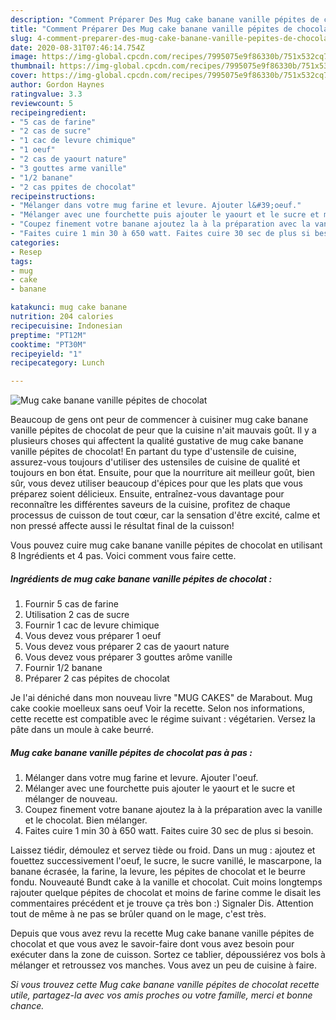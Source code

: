 ```yaml
---
description: "Comment Préparer Des Mug cake banane vanille pépites de chocolat"
title: "Comment Préparer Des Mug cake banane vanille pépites de chocolat"
slug: 4-comment-preparer-des-mug-cake-banane-vanille-pepites-de-chocolat
date: 2020-08-31T07:46:14.754Z
image: https://img-global.cpcdn.com/recipes/7995075e9f86330b/751x532cq70/mug-cake-banane-vanille-pepites-de-chocolat-photo-principale-de-la-recette.jpg
thumbnail: https://img-global.cpcdn.com/recipes/7995075e9f86330b/751x532cq70/mug-cake-banane-vanille-pepites-de-chocolat-photo-principale-de-la-recette.jpg
cover: https://img-global.cpcdn.com/recipes/7995075e9f86330b/751x532cq70/mug-cake-banane-vanille-pepites-de-chocolat-photo-principale-de-la-recette.jpg
author: Gordon Haynes
ratingvalue: 3.3
reviewcount: 5
recipeingredient:
- "5 cas de farine"
- "2 cas de sucre"
- "1 cac de levure chimique"
- "1 oeuf"
- "2 cas de yaourt nature"
- "3 gouttes arme vanille"
- "1/2 banane"
- "2 cas ppites de chocolat"
recipeinstructions:
- "Mélanger dans votre mug farine et levure. Ajouter l&#39;oeuf."
- "Mélanger avec une fourchette puis ajouter le yaourt et le sucre et mélanger de nouveau."
- "Coupez finement votre banane ajoutez la à la préparation avec la vanille et le chocolat. Bien mélanger."
- "Faites cuire 1 min 30 à 650 watt. Faites cuire 30 sec de plus si besoin."
categories:
- Resep
tags:
- mug
- cake
- banane

katakunci: mug cake banane 
nutrition: 204 calories
recipecuisine: Indonesian
preptime: "PT12M"
cooktime: "PT30M"
recipeyield: "1"
recipecategory: Lunch

---
```



![Mug cake banane vanille pépites de chocolat](https://img-global.cpcdn.com/recipes/7995075e9f86330b/751x532cq70/mug-cake-banane-vanille-pepites-de-chocolat-photo-principale-de-la-recette.jpg)

Beaucoup de gens ont peur de commencer à cuisiner mug cake banane vanille pépites de chocolat de peur que la cuisine n'ait mauvais goût. Il y a plusieurs choses qui affectent la qualité gustative de mug cake banane vanille pépites de chocolat! En partant du type d'ustensile de cuisine, assurez-vous toujours d'utiliser des ustensiles de cuisine de qualité et toujours en bon état. Ensuite, pour que la nourriture ait meilleur goût, bien sûr, vous devez utiliser beaucoup d'épices pour que les plats que vous préparez soient délicieux. Ensuite, entraînez-vous davantage pour reconnaître les différentes saveurs de la cuisine, profitez de chaque processus de cuisson de tout cœur, car la sensation d'être excité, calme et non pressé affecte aussi le résultat final de la cuisson!

<!--inarticleads1-->

Vous pouvez cuire mug cake banane vanille pépites de chocolat en utilisant 8 Ingrédients et 4 pas. Voici comment vous faire cette.

##### Ingrédients de mug cake banane vanille pépites de chocolat :

1. Fournir 5 cas de farine
1. Utilisation 2 cas de sucre
1. Fournir 1 cac de levure chimique
1. Vous devez vous préparer 1 oeuf
1. Vous devez vous préparer 2 cas de yaourt nature
1. Vous devez vous préparer 3 gouttes arôme vanille
1. Fournir 1/2 banane
1. Préparer 2 cas pépites de chocolat


Je l&#39;ai déniché dans mon nouveau livre &#34;MUG CAKES&#34; de Marabout. Mug cake cookie moelleux sans oeuf Voir la recette. Selon nos informations, cette recette est compatible avec le régime suivant : végétarien. Versez la pâte dans un moule à cake beurré. 

<!--inarticleads2-->

##### Mug cake banane vanille pépites de chocolat pas à pas :

1. Mélanger dans votre mug farine et levure. Ajouter l&#39;oeuf.
1. Mélanger avec une fourchette puis ajouter le yaourt et le sucre et mélanger de nouveau.
1. Coupez finement votre banane ajoutez la à la préparation avec la vanille et le chocolat. Bien mélanger.
1. Faites cuire 1 min 30 à 650 watt. Faites cuire 30 sec de plus si besoin.


Laissez tiédir, démoulez et servez tiède ou froid. Dans un mug : ajoutez et fouettez successivement l&#39;oeuf, le sucre, le sucre vanillé, le mascarpone, la banane écrasée, la farine, la levure, les pépites de chocolat et le beurre fondu. Nouveauté Bundt cake à la vanille et chocolat. Cuit moins longtemps rajouter quelque pépites de chocolat et moins de farine comme le disait les commentaires précédent et je trouve ça très bon :) Signaler Dis. Attention tout de même à ne pas se brûler quand on le mage, c&#39;est très. 

<!--inarticleads1-->

<p>
Depuis que vous avez revu la recette Mug cake banane vanille pépites de chocolat et que vous avez le savoir-faire dont vous avez besoin pour exécuter dans la zone de cuisson. Sortez ce tablier, dépoussiérez vos bols à mélanger et retroussez vos manches. Vous avez un peu de cuisine à faire.
</p>

<p>
<i>Si vous trouvez cette Mug cake banane vanille pépites de chocolat recette utile, partagez-la avec vos amis proches ou votre famille, merci et bonne chance.</i>
</p>
